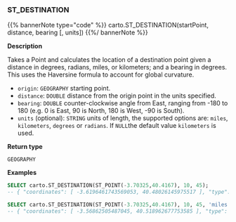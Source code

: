 ### ST_DESTINATION

{{% bannerNote type="code" %}}
carto.ST_DESTINATION(startPoint, distance, bearing [, units])
{{%/ bannerNote %}}

**Description**

Takes a Point and calculates the location of a destination point given a distance in degrees, radians, miles, or kilometers; and a bearing in degrees. This uses the Haversine formula to account for global curvature.

* `origin`: `GEOGRAPHY` starting point.
* `distance`: `DOUBLE` distance from the origin point in the units specified.
* `bearing`: `DOUBLE` counter-clockwise angle from East, ranging from -180 to 180 (e.g. 0 is East, 90 is North, 180 is West, -90 is South).
* `units` (optional): `STRING` units of length, the supported options are: `miles`, `kilometers`, `degrees` or `radians`. If `NULL`the default value `kilometers` is used.


**Return type**

`GEOGRAPHY`

**Examples**

``` sql
SELECT carto.ST_DESTINATION(ST_POINT(-3.70325,40.4167), 10, 45);
-- { "coordinates": [ -3.6196461743569053, 40.48026145975517 ], "type": "Point" }
```

``` sql
SELECT carto.ST_DESTINATION(ST_POINT(-3.70325,40.4167), 10, 45, 'miles');
-- { "coordinates": [ -3.56862505487045, 40.518962677753585 ], "type": "Point" }
```
